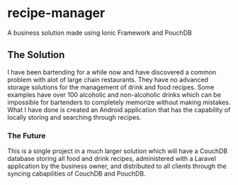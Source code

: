# recipe-manager
A business solution made using Ionic Framework and PouchDB

## The Solution
I have been bartending for a while now and have discovered a common problem with alot of large chain restaurants. They have no advanced
storage solutions for the management of drink and food recipes. Some examples have over 100 alcoholic and non-alcoholic drinks which can
be impossible for bartenders to completely memorize without making mistakes. What I have done is created an Android application that has the
capability of locally storing and searching through recipes.

### The Future
This is a single project in a much larger solution which will have a CouchDB database storing all food and drink recipes, administered with
a Laravel application by the business owner, and distributed to all clients through the syncing cabapilities of CouchDB and PouchDB.
